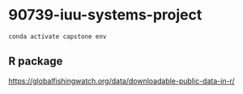 # 90739-iuu-systems-project

`conda activate capstone env`


## R package

https://globalfishingwatch.org/data/downloadable-public-data-in-r/

